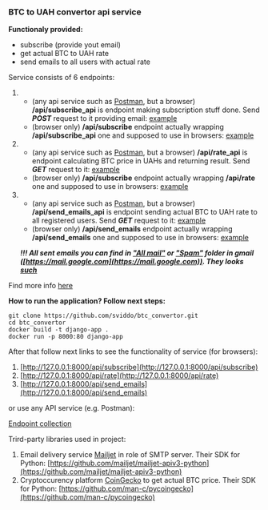 <h3>BTC to UAH convertor api service</h3>

**Functionaly provided:**
- subscribe (provide yout email)
- get actual BTC to UAH rate
- send emails to all users with actual rate

Service consists of 6 endpoints:
1. - (any api service such as [Postman](https://www.postman.com/), but a browser) **/api/subscribe_api** is endpoint making subscription stuff done. Send ***POST*** request to it providing email: [example](https://im.ge/i/FPOck6)
   - (browser only) **/api/subscribe** endpoint actually wrapping **/api/subscribe_api** one and supposed to use in browsers: [example](https://im.ge/i/FP1MU1)
2. - (any api service such as [Postman](https://www.postman.com/), but a browser) **/api/rate_api** is endpoint calculating BTC price in UAHs and returning result. Send ***GET*** request to it: [example](https://im.ge/i/FP1NyY)
   - (browser only) **/api/subscribe** endpoint actually wrapping **/api/rate** one and supposed to use in browsers: [example](https://im.ge/i/FP1VZc)
3. - (any api service such as [Postman](https://www.postman.com/), but a browser) **/api/send_emails_api** is endpoint sending actual BTC to UAH rate to all registered users. Send ***GET*** request to it: [example](https://im.ge/i/FP23V6)
   - (browser only) **/api/send_emails** endpoint actually wrapping **/api/send_emails** one and supposed to use in browsers: [example](https://im.ge/i/FP2prC)
   
   ***!!! All sent emails you can find in ["All mail"](https://im.ge/i/FPddUp) or ["Spam"](https://im.ge/i/FPq0SM) folder in gmail ([https://mail.google.com](https://mail.google.com)). They looks [such](https://im.ge/i/FPqdKz)***
   
Find more info [here]()

**How to run the application? Follow next steps:**
```
git clone https://github.com/sviddo/btc_convertor.git
cd btc_convertor
docker build -t django-app . 
docker run -p 8000:80 django-app 
```
After that follow next links to see the functionality of service (for browsers):
1. [http://127.0.0.1:8000/api/subscribe](http://127.0.0.1:8000/api/subscribe)
2. [http://127.0.0.1:8000/api/rate](http://127.0.0.1:8000/api/rate)
3. [http://127.0.0.1:8000/api/send_emails](http://127.0.0.1:8000/api/send_emails)

or use any API service (e.g. Postman):

[Endpoint collection](https://www.postman.com/sviddo/workspace/btc-to-uah/collection/21140281-d01b3b2f-8601-4af6-8c22-a3200274e306?action=share&creator=21140281)


Trird-party libraries used in project:
1. Email delivery service [Mailjet](https://www.mailjet.com/
) in role of SMTP server. Their SDK for Python: [https://github.com/mailjet/mailjet-apiv3-python](https://github.com/mailjet/mailjet-apiv3-python)
2. Cryptoccurency platform [CoinGecko](https://www.coingecko.com/) to get actual BTC price. Their SDK for Python: [https://github.com/man-c/pycoingecko](https://github.com/man-c/pycoingecko)
